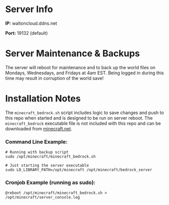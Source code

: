 # Server Info
**IP:** waltoncloud.ddns.net

**Port:** 19132 (default)

# Server Maintenance & Backups
The server will reboot for maintenance and to back up the world files on Mondays, Wednesdays, and Fridays at 4am EST. Being logged in during this time may result in corruption of the world save!


# Installation Notes
The `minecraft_bedrock.sh` script includes logic to save changes and push to this repo when started and is designed to be run on server reboot. The `minecraft_bedrock` executable file is not included with this repo and can be downloaded from [minecraft.net](https://www.minecraft.net/en-us/download/server/bedrock).

### Command Line Example:
```
# Running with backup script
sudo /opt/minecraft/minecraft_bedrock.sh

# Just starting the server executable
sudo LD_LIBRARY_PATH=/opt/minecraft /opt/minecraft/bedrock_server
```

### Cronjob Example (running as sudo):
```
@reboot /opt/minecraft/minecraft_bedrock.sh > /opt/minecraft/server_console.log
```
